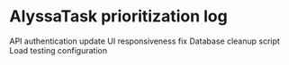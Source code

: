 # AlyssaTask prioritization log
API authentication update
UI responsiveness fix
Database cleanup script
Load testing configuration
